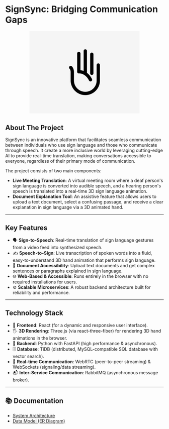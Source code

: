 # SignSync: Bridging Communication Gaps
<p align="center">
  <img src="./assets/logo.jpeg" alt="SignSync Logo" width="350"/>
</p>


## About The Project
SignSync is an innovative platform that facilitates seamless communication between individuals who use sign language and those who communicate through speech. It create a more inclusive world by leveraging cutting-edge AI to provide real-time translation, making conversations accessible to everyone, regardless of their primary mode of communication.

The project consists of two main components:

- **Live Meeting Translation**: A virtual meeting room where a deaf person's sign language is converted into audible speech, and a hearing person's speech is translated into a real-time 3D sign language animation.  
- **Document Explanation Tool**: An assistive feature that allows users to upload a text document, select a confusing passage, and receive a clear explanation in sign language via a 3D animated hand.  

---

## Key Features
- 🗣️ **Sign-to-Speech**: Real-time translation of sign language gestures from a video feed into synthesized speech.  
- ✍️ **Speech-to-Sign**: Live transcription of spoken words into a fluid, easy-to-understand 3D hand animation that performs sign language.  
- 📖 **Document Accessibility**: Upload text documents and get complex sentences or paragraphs explained in sign language.  
- 🌐 **Web-Based & Accessible**: Runs entirely in the browser with no required installations for users.  
- ⚙️ **Scalable Microservices**: A robust backend architecture built for reliability and performance.  

---

## Technology Stack
- 🎨 **Frontend**: React (for a dynamic and responsive user interface).  
- 🖐️ **3D Rendering**: Three.js (via react-three-fiber) for rendering 3D hand animations in the browser.  
- 🐍 **Backend**: Python with FastAPI (high performance & asynchronous).  
- 🗄️ **Database**: TiDB (distributed, MySQL-compatible SQL database with vector search).  
- 📡 **Real-time Communication**: WebRTC (peer-to-peer streaming) & WebSockets (signaling/data streaming).  
- 📬 **Inter-Service Communication**: RabbitMQ (asynchronous message broker).  

---

## 📚 Documentation
- [System Architecture](./documents/ARCHITECTURE.md)  
- [Data Model (ER Diagram)](./documents/ER-Diagram.md)  

